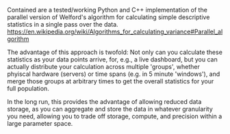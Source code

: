 Contained are a tested/working Python and C++ implementation of the parallel version of Welford's algorithm for calculating simple descriptive statistics in a single pass over the data. https://en.wikipedia.org/wiki/Algorithms_for_calculating_variance#Parallel_algorithm

The advantage of this approach is twofold: Not only can you calculate these statistics as your data points arrive, for, e.g., a live dashboard, but you can actually distribute your calculation across multiple 'groups', whether phyiscal hardware (servers) or time spans (e.g. in 5 minute 'windows'), and merge those groups at arbitrary times to get the overall statistics for your full population. 

In the long run, this provides the advantage of allowing reduced data storage, as you can aggregate and store the data in whatever granularity you need, allowing you to trade off storage, compute, and precision within a large parameter space.
